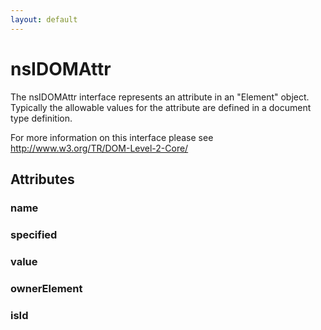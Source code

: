 ```yaml
---
layout: default
---
```


# nsIDOMAttr #
  
The nsIDOMAttr interface represents an attribute in an "Element" object.   
Typically the allowable values for the attribute are defined in a document   
type definition.  
  
For more information on this interface please see   
http://www.w3.org/TR/DOM-Level-2-Core/  
  

## Attributes ##

### name ###

### specified ###

### value ###

### ownerElement ###

### isId ###
